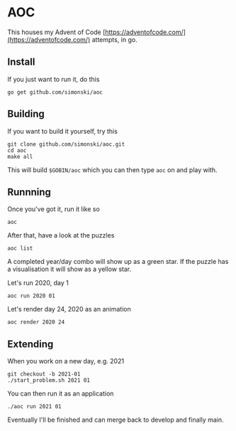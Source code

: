 # AOC

This houses my Advent of Code [https://adventofcode.com/](https://adventofcode.com/) attempts, in go.

## Install

If you just want to run it, do this

    go get github.com/simonski/aoc

## Building

If you want to build it yourself, try this

    git clone github.com/simonski/aoc.git
    cd aoc
    make all

This will build `$GOBIN/aoc` which you can then type `aoc` on and play with.

## Runnning

Once you've got it, run it like so

    aoc

After that, have a look at the puzzles

    aoc list

A completed year/day combo will show up as a green star.  If the puzzle has a visualisation it will show as a yellow star.

Let's run 2020, day 1

    aoc run 2020 01

Let's render day 24, 2020 as an animation

    aoc render 2020 24

## Extending

When you work on a new day, e.g. 2021

    git checkout -b 2021-01
    ./start_problem.sh 2021 01

You can then run it as an application

    ./aoc run 2021 01

Eventually I'll be finished and can merge back to develop and finally main.
